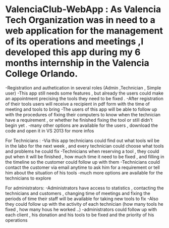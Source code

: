 # ValenciaClub-WebApp : As Valencia Tech Organization was in need to a web application for the management of its operations and meetings ,I developed this app during my 6 months internship in the Valencia College Orlando.
-Registration and authetication in several roles (Admin ,Technician , Simple user)
-This app still needs some features , but already the users could make an appointment precising the tools they need to be fixed .
-After registration of their tools users will receive a recipient in pdf form with the  time of meeting and tools to bring
-The users of this app will be able to follow up with the procedures of fixing their computers to know when the technician have a requirement , or whether he finished fixing the tool or still didn't begin yet .
-many other options are available for the users , download the code and open it in VS 2013 for more infos 

For Technicians :
-Via this app technicians could find out what tools wil be in the labo for the next week , and every technician could choose what tools and problems he could fix 
-Technicians when reserving a tool , they could put when it will be finished , how much time it need to be fixed , and filling in the timeline so the customer could follow up with them
-Technicians could contact the customer via email anytime to ask him for a requirement or tell him about the situation of his tools
-much more options are available for the technicians to explore

For administrators:
-Administrators have access to statistics , contacting the technicians and customers , changing time of meetings and fixing the periods of time their staff will be available for taking new tools to fix
-Also they could follow up with the activity of each technician (how many tools he fixed , how many hous he worked ..)
-administrators could follow up with each client , his donation and his tools to be fixed and the priority of his operations

